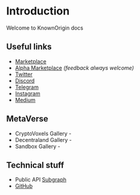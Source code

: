 # Introduction

Welcome to KnownOrigin docs

## Useful links

* [Marketplace](https://knownorigin.io/)
* [Alpha Marketplace](https://alpha.knownorigin.io/) _(feedback always welcome)_
* [Twitter](https://twitter.com/knownorigin_io)
* [Discord](https://discord.gg/2whPWbq)
* [Telegram](https://t.me/knownorigin_io)
* [Instagram](https://www.instagram.com/knownorigin.io/)
* [Medium](https://medium.com/knownorigin)

## MetaVerse

* CryptoVoxels Gallery -
* Decentraland Gallery - 
* Sandbox Gallery - 

## Technical stuff
* Public API [Subgraph](https://thegraph.com/explorer/subgraph/knownorigin/known-origin)
* [GitHub](https://github.com/knownorigin)

